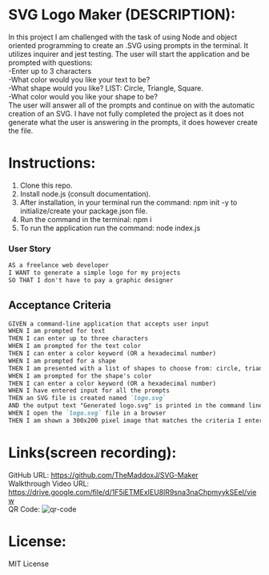 # SVG Logo Maker (DESCRIPTION):

In this project I am challenged with the task of using Node and object oriented programming to create an .SVG using prompts in the terminal.
It utilizes inquirer and jest testing.
The user will start the application and be prompted with questions: <br> 
-Enter up to 3 characters<br>
-What color would you like your text to be?<br>
-What shape would you like? LIST: Circle, Triangle, Square.<br>
-What color would you like your shape to be?<br>
The user will answer all of the prompts and continue on with the automatic creation of an SVG.
I have not fully completed the project as it does not generate what the user is answering in the prompts, it does however create the file.

# Instructions:<br>

1. Clone this repo.<br>
2. Install node.js (consult documentation).<br>
3. After installation, in your terminal run the command: npm init -y to initialize/create your package.json file.<br>
4. Run the command in the terminal: npm i<br>
5. To run the application run the command: node index.js


### User Story

```md
AS a freelance web developer
I WANT to generate a simple logo for my projects
SO THAT I don't have to pay a graphic designer
```

## Acceptance Criteria

```md
GIVEN a command-line application that accepts user input
WHEN I am prompted for text
THEN I can enter up to three characters
WHEN I am prompted for the text color
THEN I can enter a color keyword (OR a hexadecimal number)
WHEN I am prompted for a shape
THEN I am presented with a list of shapes to choose from: circle, triangle, and square
WHEN I am prompted for the shape's color
THEN I can enter a color keyword (OR a hexadecimal number)
WHEN I have entered input for all the prompts
THEN an SVG file is created named `logo.svg`
AND the output text "Generated logo.svg" is printed in the command line
WHEN I open the `logo.svg` file in a browser
THEN I am shown a 300x200 pixel image that matches the criteria I entered
```


# Links(screen recording):<br>
GitHub URL: https://github.com/TheMaddoxJ/SVG-Maker <br>
Walkthrough Video URL: https://drive.google.com/file/d/1F5iETMExIEU8lR9sna3naChpmyykSEeI/view <br>
QR Code: ![qr-code](https://user-images.githubusercontent.com/123782105/235561024-763b468a-4ba3-4b52-8748-87d8d866c1f3.png)



# License:<br>
MIT License
